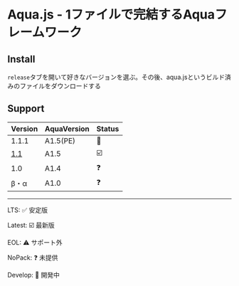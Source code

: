 # Aqua.js - 1ファイルで完結するAquaフレームワーク
## Install
`release`タブを開いて好きなバージョンを選ぶ。その後、aqua.jsというビルド済みのファイルをダウンロードする
## Support
| Version | AquaVersion | Status |
| - | - | - |
| 1.1.1 | A1.5(PE) | 🚧 |
| [1.1](https://github.com/forestrharumaki/Aqua.js/releases/tag/Aquajs1.1) | A1.5 | ☑️ |
| 1.0 | A1.4 | ❓ |
| β・α | A1.0 | ❓ |

---

LTS: ✅ 安定版

Latest: ☑️ 最新版

EOL: ⚠️ サポート外

NoPack: ❓ 未提供

Develop: 🚧 開発中
